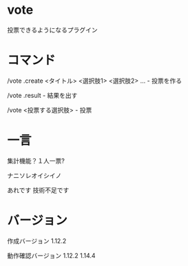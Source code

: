 # vote
投票できるようになるプラグイン

<h1>コマンド</h1>
/vote .create <タイトル> <選択肢1> <選択肢2> … - 投票を作る <p>
/vote .result - 結果を出す <p>
/vote <投票する選択肢> - 投票 <p>

<h1>一言</h1>
集計機能？１人一票?<p>
ナニソレオイシイノ<p>
あれです 技術不足です

<h1>バージョン</h1>
作成バージョン 1.12.2<p>
動作確認バージョン 1.12.2 1.14.4
